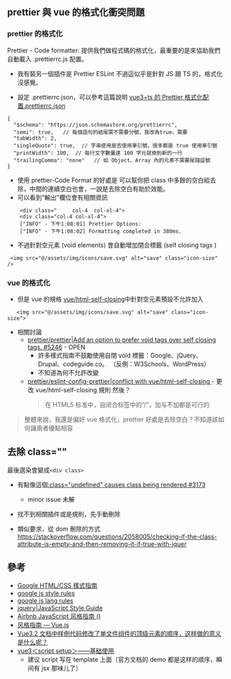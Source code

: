 

## prettier 與 vue 的格式化衝突問題

### prettier 的格式化

Prettier - Code formatter: 提供我們做程式碼的格式化，最重要的是來協助我們自動載入 .prettierrc.js 配置。

- 我有裝另一個插件是 Prettier ESLint 不過這似乎是針對 JS 跟 TS 的，格式化沒感覺。

- 設定 .prettierrc.json，可以參考這篇說明 [vue3+ts 的 Prettier 格式化配置.prettierrc.json](https://www.mulingyuer.com/archives/903/)

```
{
  "$schema": "https://json.schemastore.org/prettierrc",
  "semi": true,   // 每個語句的結尾需不需要分號，我改為true，需要
  "tabWidth": 2,
  "singleQuote": true,  // 字串使用是否使用單引號，很多都是 true 使用單引號
  "printWidth": 100,  // 每行文字數量達 100 字元就換到新的一行
  "trailingComma": "none"   // 如 Object、Array 內的元素不需要尾隨逗號
}

```

- 使用 prettier-Code Format 的好處是 可以幫你把 class 中多餘的空白給去除，中間的連續空白也會，一說是去除空白有助於效能。
- 可以看到“輸出”欄位會有相關資訊

```
    <div class="     col-4  col-xl-4">
    <div class="col-4 col-xl-4">
    ["INFO" - 下午1:08:01] Prettier Options:
    ["INFO" - 下午1:08:02] Formatting completed in 380ms.
```

- 不過針對空元素 (void elements) 會自動增加閉合標籤 (self closing tags )

```
 <img src="@/assets/img/icons/save.svg" alt="save" class="icon-size" />

```

### vue 的格式化

- 但是 vue 的規格 [vue/html-self-closing](https://eslint.vuejs.org/rules/html-self-closing)中針對空元素預設不允許加入

```
   <img src="@/assets/img/icons/save.svg" alt="save" class="icon-size">
```

- 相關討論
  - [prettier/prettier|Add an option to prefer void tags over self closing tags. #5246](https://github.com/prettier/prettier/issues/5246) - OPEN
    - 許多樣式指南不鼓勵使用自閉 void 標籤：Google、jQuery、Drupal、codeguide.co。 （反例：W3Schools、WordPress）
    - 不知道為何不允許改變
  - [prettier/eslint-config-prettier|conflict with vue/html-self-closing ](https://github.com/prettier/eslint-config-prettier/issues/85) - 更改 vue/html-self-closing 規則 然後？
    > 在 HTML5 标准中，自闭合标签中的“/”，加与不加都是可行的

> 整體來說，我還是偏好 vue 格式化，prettier 好處是去除空白？不知道該如何讓兩者優點相容

## 去除 class=""

最後選染會變成`<div class>`

- 有點像這個[:class="undefined" causes class being rendered #3173](https://github.com/vuejs/core/issues/3173)

  - minor issue 未解

- 找不到相關插件或是規則，先手動刪除
- 類似要求，從 dom 刪除的方式 https://stackoverflow.com/questions/2058005/checking-if-the-class-attribute-is-empty-and-then-removing-it-if-true-with-jquer

## 參考

- [Google HTML/CSS 樣式指南](https://google.github.io/styleguide/htmlcssguide.html#HTML_Style_Rules)
- [google js style rules](https://github.com/welkineins/tw-google-styleguide/blob/master/google-javascript-styleguide/javascript_style_rules.rst)
- [google js lang rules](https://github.com/welkineins/tw-google-styleguide/blob/master/google-javascript-styleguide/javascript_style_rules.rst)
- [jquery|JavaScript Style Guide](https://contribute.jquery.org/style-guide/js/)
- [Airbnb JavaScript 风格指南 ()](https://lin-123.github.io/javascript/)
- [风格指南 — Vue.js](https://v2.cn.vuejs.org/v2/style-guide/)
- [Vue3.2 文档中样例代码修改了单文件组件的顶级元素的顺序，这样做的意义是什么呢？](https://www.zhihu.com/question/483860485)
- [vue3＜script setup＞——基础使用](https://blog.csdn.net/weixin_42289080/article/details/130644311)
  - 建议  script 写在 template 上面（官方文档的 demo 都是这样的顺序，瞬间有 jsx 那味儿了）



